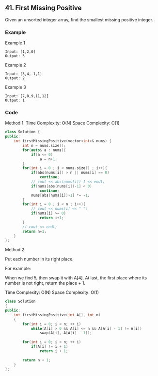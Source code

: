 ## 41. First Missing Positive

Given an unsorted integer array, find the smallest missing positive integer.

### Example
Example 1
```
Input: [1,2,0]
Output: 3
```

Example 2
```
Input: [3,4,-1,1]
Output: 2
```

Example 3
```
Input: [7,8,9,11,12]
Output: 1
```

### Code
Method 1.
Time Complexity: O(N)
Space Complexity: O(1)
```c++
class Solution {
public:
    int firstMissingPositive(vector<int>& nums) {
        int n = nums.size();
        for(auto& a : nums){
            if(a <= 0)
                a = n+1;
        }
        for(int i = 0 ; i < nums.size() ; i++){
            if(abs(nums[i]) > n || nums[i] == 0)
                continue;
            // cout << abs(nums[i])-1 << endl;
            if(nums[abs(nums[i])-1] < 0)
                continue;
            nums[abs(nums[i])-1] *= -1;
        }
        for(int i = 0 ; i < n ; i++){
            // cout << nums[i] << " ";
            if(nums[i] >= 0)
                return i+1;
        }
        // cout << endl;
        return n+1;
    }
};
```

Method 2.

Put each number in its right place.

For example:

When we find 5, then swap it with A[4].
At last, the first place where its number is not right, return the place + 1.


Time Complexity: O(N)
Space Complexity: O(1)
```c++
class Solution
{
public:
    int firstMissingPositive(int A[], int n)
    {
        for(int i = 0; i < n; ++ i)
            while(A[i] > 0 && A[i] <= n && A[A[i] - 1] != A[i])
                swap(A[i], A[A[i] - 1]);
        
        for(int i = 0; i < n; ++ i)
            if(A[i] != i + 1)
                return i + 1;
        
        return n + 1;
    }
};
```



